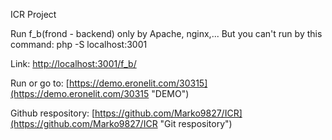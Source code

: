 ICR Project

Run f_b(frond - backend) only by Apache, nginx,... But you can't run by this command: php -S localhost:3001

Link: [http://localhost:3001/f_b/](http://localhost:3001/f_b/)

Run or go to: [https://demo.eronelit.com/30315](https://demo.eronelit.com/30315 "DEMO")

Github respository: [https://github.com/Marko9827/ICR](https://github.com/Marko9827/ICR "Git respository")
